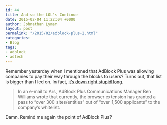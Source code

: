```yaml
---
id: 44
title: And so the LOL's Continue
date: 2015-02-04 11:22:04 +0000
author: Johnathan Lyman
layout: post
permalink: "/2015/02/adblock-plus-2.html"
categories:
- Blog
tags:
- adblock
- adtech
---
```

Remember yesterday when I mentioned that AdBlock Plus was allowing companies to pay their way through the blocks to users? Turns out, that list is bigger than I led on. In fact, [it’s down right stupid long][1].

> In an e-mail to Ars, AdBlock Plus Communications Manager Ben Williams wrote that currently, the browser extension has granted a pass to “over 300 sites/entities” out of “over 1,500 applicants” to the company’s whitelist.

Damn. Remind me again the point of AdBlock Plus?

[1]: http://arstechnica.com/business/2015/02/over-300-businesses-now-whitelisted-on-adblock-plus-10-pay-to-play/